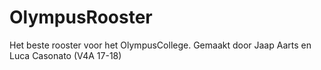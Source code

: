 # OlympusRooster
Het beste rooster voor het OlympusCollege. Gemaakt door Jaap Aarts en Luca Casonato (V4A 17-18)
